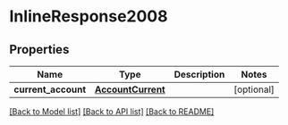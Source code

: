 # InlineResponse2008

## Properties
Name | Type | Description | Notes
------------ | ------------- | ------------- | -------------
**current_account** | [**AccountCurrent**](AccountCurrent.md) |  | [optional] 

[[Back to Model list]](../README.md#documentation-for-models) [[Back to API list]](../README.md#documentation-for-api-endpoints) [[Back to README]](../README.md)


